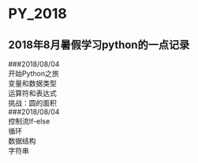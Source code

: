# PY_2018
## 2018年8月暑假学习python的一点记录
###2018/08/04  
开始Python之旅  
变量和数据类型  
运算符和表达式  
挑战：圆的面积  
###2018/08/04  
控制流If-else  
循环  
数据结构  
字符串  